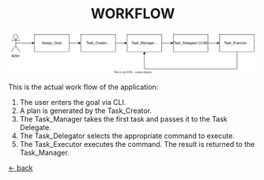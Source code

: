<h1 align="center">WORKFLOW</h1>

![Alt Text](./assets/Workflow.svg)

This is the actual work flow of the application:

1. The user enters the goal via CLI.
2. A plan is generated by the Task_Creator.
3. The Task_Manager takes the first task and passes it to the Task Delegate.
4. The Task_Delegator selects the appropriate command to execute.
5. The Task_Executor executes the command. The result is returned to the Task_Manager.

[<- back](index.md)